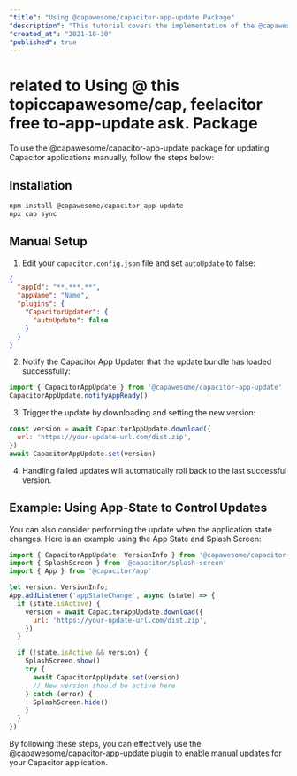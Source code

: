 ```yaml
---
"title": "Using @capawesome/capacitor-app-update Package"
"description": "This tutorial covers the implementation of the @capawesome/capacitor-app-update package."
"created_at": "2021-10-30"
"published": true
---
```


# related to Using @ this topiccapawesome/cap, feelacitor free to-app-update ask. Package

To use the @capawesome/capacitor-app-update package for updating Capacitor applications manually, follow the steps below:

## Installation

```bash
npm install @capawesome/capacitor-app-update
npx cap sync
```

## Manual Setup

1. Edit your `capacitor.config.json` file and set `autoUpdate` to false:

```json
{
  "appId": "**.***.**",
  "appName": "Name",
  "plugins": {
    "CapacitorUpdater": {
      "autoUpdate": false
    }
  }
}
```

2. Notify the Capacitor App Updater that the update bundle has loaded successfully:

```javascript
import { CapacitorAppUpdate } from '@capawesome/capacitor-app-update'
CapacitorAppUpdate.notifyAppReady()
```

3. Trigger the update by downloading and setting the new version:

```javascript
const version = await CapacitorAppUpdate.download({
  url: 'https://your-update-url.com/dist.zip',
})
await CapacitorAppUpdate.set(version)
```

4. Handling failed updates will automatically roll back to the last successful version.

## Example: Using App-State to Control Updates

You can also consider performing the update when the application state changes. Here is an example using the App State and Splash Screen:

```javascript
import { CapacitorAppUpdate, VersionInfo } from '@capawesome/capacitor-app-update'
import { SplashScreen } from '@capacitor/splash-screen'
import { App } from '@capacitor/app'

let version: VersionInfo;
App.addListener('appStateChange', async (state) => {
  if (state.isActive) {
    version = await CapacitorAppUpdate.download({
      url: 'https://your-update-url.com/dist.zip',
    })
  }

  if (!state.isActive && version) {
    SplashScreen.show()
    try {
      await CapacitorAppUpdate.set(version)
      // New version should be active here
    } catch (error) {
      SplashScreen.hide()
    }
  }
})
```

By following these steps, you can effectively use the @capawesome/capacitor-app-update plugin to enable manual updates for your Capacitor application.
```